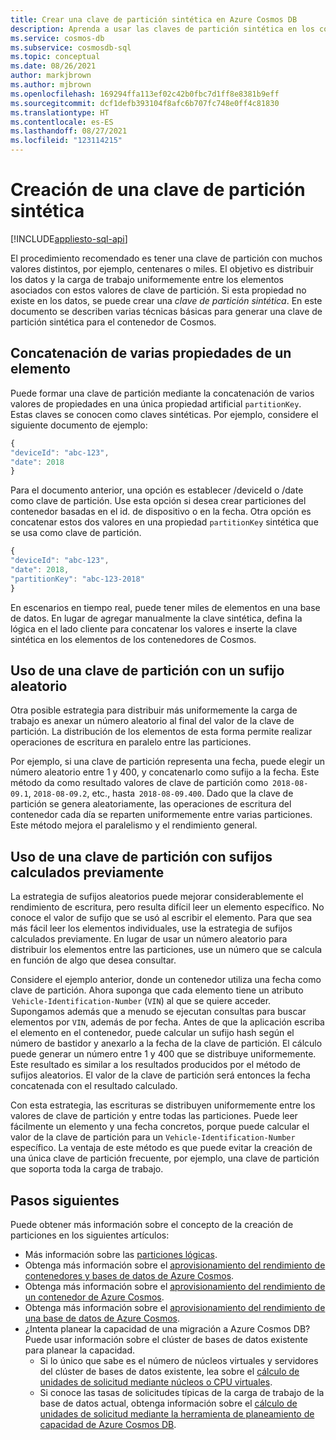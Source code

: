 ```yaml
---
title: Crear una clave de partición sintética en Azure Cosmos DB
description: Aprenda a usar las claves de partición sintética en los contenedores de Azure Cosmos para distribuir los datos y la carga de trabajo de manera uniforme a través de las claves de partición.
ms.service: cosmos-db
ms.subservice: cosmosdb-sql
ms.topic: conceptual
ms.date: 08/26/2021
author: markjbrown
ms.author: mjbrown
ms.openlocfilehash: 169294ffa113ef02c42b0fbc7d1ff8e8381b9eff
ms.sourcegitcommit: dcf1defb393104f8afc6b707fc748e0ff4c81830
ms.translationtype: HT
ms.contentlocale: es-ES
ms.lasthandoff: 08/27/2021
ms.locfileid: "123114215"
---
```

# <a name="create-a-synthetic-partition-key"></a>Creación de una clave de partición sintética
[!INCLUDE[appliesto-sql-api](../includes/appliesto-sql-api.md)]

El procedimiento recomendado es tener una clave de partición con muchos valores distintos, por ejemplo, centenares o miles. El objetivo es distribuir los datos y la carga de trabajo uniformemente entre los elementos asociados con estos valores de clave de partición. Si esta propiedad no existe en los datos, se puede crear una *clave de partición sintética*. En este documento se describen varias técnicas básicas para generar una clave de partición sintética para el contenedor de Cosmos.

## <a name="concatenate-multiple-properties-of-an-item"></a>Concatenación de varias propiedades de un elemento

Puede formar una clave de partición mediante la concatenación de varios valores de propiedades en una única propiedad artificial `partitionKey`. Estas claves se conocen como claves sintéticas. Por ejemplo, considere el siguiente documento de ejemplo:

```JavaScript
{
"deviceId": "abc-123",
"date": 2018
}
```

Para el documento anterior, una opción es establecer /deviceId o /date como clave de partición. Use esta opción si desea crear particiones del contenedor basadas en el id. de dispositivo o en la fecha. Otra opción es concatenar estos dos valores en una propiedad `partitionKey` sintética que se usa como clave de partición.

```JavaScript
{
"deviceId": "abc-123",
"date": 2018,
"partitionKey": "abc-123-2018"
}
```

En escenarios en tiempo real, puede tener miles de elementos en una base de datos. En lugar de agregar manualmente la clave sintética, defina la lógica en el lado cliente para concatenar los valores e inserte la clave sintética en los elementos de los contenedores de Cosmos.

## <a name="use-a-partition-key-with-a-random-suffix"></a>Uso de una clave de partición con un sufijo aleatorio

Otra posible estrategia para distribuir más uniformemente la carga de trabajo es anexar un número aleatorio al final del valor de la clave de partición. La distribución de los elementos de esta forma permite realizar operaciones de escritura en paralelo entre las particiones.

Por ejemplo, si una clave de partición representa una fecha, puede elegir un número aleatorio entre 1 y 400, y concatenarlo como sufijo a la fecha. Este método da como resultado valores de clave de partición como  `2018-08-09.1`, `2018-08-09.2`, etc., hasta  `2018-08-09.400`. Dado que la clave de partición se genera aleatoriamente, las operaciones de escritura del contenedor cada día se reparten uniformemente entre varias particiones. Este método mejora el paralelismo y el rendimiento general.

## <a name="use-a-partition-key-with-pre-calculated-suffixes"></a>Uso de una clave de partición con sufijos calculados previamente 

La estrategia de sufijos aleatorios puede mejorar considerablemente el rendimiento de escritura, pero resulta difícil leer un elemento específico. No conoce el valor de sufijo que se usó al escribir el elemento. Para que sea más fácil leer los elementos individuales, use la estrategia de sufijos calculados previamente. En lugar de usar un número aleatorio para distribuir los elementos entre las particiones, use un número que se calcula en función de algo que desea consultar.

Considere el ejemplo anterior, donde un contenedor utiliza una fecha como clave de partición. Ahora suponga que cada elemento tiene un atributo  `Vehicle-Identification-Number` (`VIN`) al que se quiere acceder. Supongamos además que a menudo se ejecutan consultas para buscar elementos por `VIN`, además de por fecha. Antes de que la aplicación escriba el elemento en el contenedor, puede calcular un sufijo hash según el número de bastidor y anexarlo a la fecha de la clave de partición. El cálculo puede generar un número entre 1 y 400 que se distribuye uniformemente. Este resultado es similar a los resultados producidos por el método de sufijos aleatorios. El valor de la clave de partición será entonces la fecha concatenada con el resultado calculado.

Con esta estrategia, las escrituras se distribuyen uniformemente entre los valores de clave de partición y entre todas las particiones. Puede leer fácilmente un elemento y una fecha concretos, porque puede calcular el valor de la clave de partición para un `Vehicle-Identification-Number` específico. La ventaja de este método es que puede evitar la creación de una única clave de partición frecuente, por ejemplo, una clave de partición que soporta toda la carga de trabajo. 

## <a name="next-steps"></a>Pasos siguientes

Puede obtener más información sobre el concepto de la creación de particiones en los siguientes artículos:

* Más información sobre las [particiones lógicas](../partitioning-overview.md).
* Obtenga más información sobre el [aprovisionamiento del rendimiento de contenedores y bases de datos de Azure Cosmos](../set-throughput.md).
* Obtenga más información sobre el [aprovisionamiento del rendimiento de un contenedor de Azure Cosmos](how-to-provision-container-throughput.md).
* Obtenga más información sobre el [aprovisionamiento del rendimiento de una base de datos de Azure Cosmos](how-to-provision-database-throughput.md).
* ¿Intenta planear la capacidad de una migración a Azure Cosmos DB? Puede usar información sobre el clúster de bases de datos existente para planear la capacidad.
    * Si lo único que sabe es el número de núcleos virtuales y servidores del clúster de bases de datos existente, lea sobre el [cálculo de unidades de solicitud mediante núcleos o CPU virtuales](../convert-vcore-to-request-unit.md). 
    * Si conoce las tasas de solicitudes típicas de la carga de trabajo de la base de datos actual, obtenga información sobre el [cálculo de unidades de solicitud mediante la herramienta de planeamiento de capacidad de Azure Cosmos DB](estimate-ru-with-capacity-planner.md).
